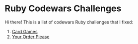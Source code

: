 # Ruby Codewars Challenges

Hi there!
This is a list of codewars Ruby challenges that I fixed:

1. [Card Games](https://github.com/abdoachhoubi/ruby-codewars/tree/main/Cards%20Game)
2. [Your Order Please](https://github.com/abdoachhoubi/ruby-codewars/tree/main/Your%20Order%20Please)
